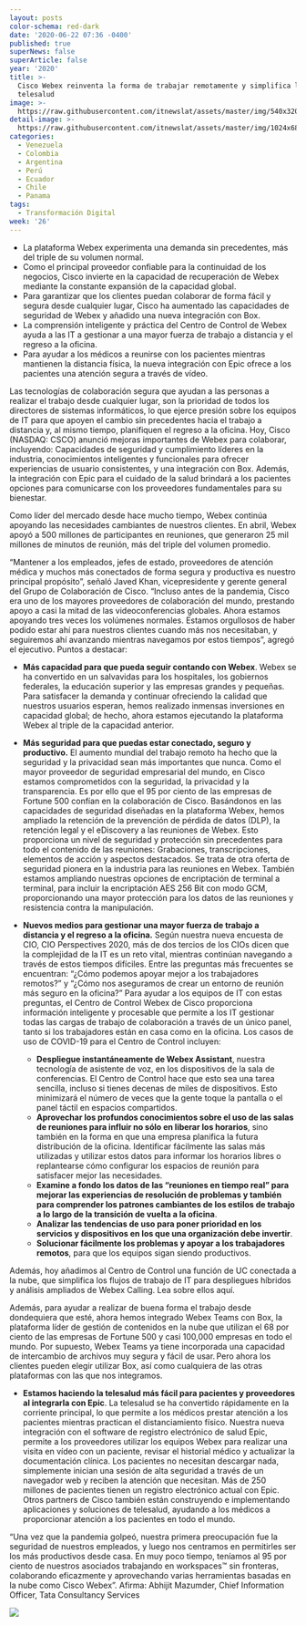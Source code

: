 ```yaml
---
layout: posts
color-schema: red-dark
date: '2020-06-22 07:36 -0400'
published: true
superNews: false
superArticle: false
year: '2020'
title: >-
  Cisco Webex reinventa la forma de trabajar remotamente y simplifica la
  telesalud
image: >-
  https://raw.githubusercontent.com/itnewslat/assets/master/img/540x320/Videoconferencia-Webex-p.jpg
detail-image: >-
  https://raw.githubusercontent.com/itnewslat/assets/master/img/1024x680/Videoconferencia-Webex-g.jpg
categories:
  - Venezuela
  - Colombia
  - Argentina
  - Perú
  - Ecuador
  - Chile
  - Panama
tags:
  - Transformación Digital
week: '26'
---
```

- La plataforma Webex experimenta una demanda sin precedentes, más del triple de su volumen normal.
- Como el principal proveedor confiable para la continuidad de los negocios, Cisco invierte en la capacidad de recuperación de Webex mediante la constante expansión de la capacidad global.
- Para garantizar que los clientes puedan colaborar de forma fácil y segura desde cualquier lugar, Cisco ha aumentado las capacidades de seguridad de Webex y añadido una nueva integración con Box.
- La comprensión inteligente y práctica del Centro de Control de Webex ayuda a las IT a gestionar a una mayor fuerza de trabajo a distancia y el regreso a la oficina.
- Para ayudar a los médicos a reunirse con los pacientes mientras mantienen la distancia física, la nueva integración con Epic ofrece a los pacientes una atención segura a través de vídeo.

Las tecnologías de colaboración segura que ayudan a las personas a realizar el trabajo desde cualquier lugar, son la prioridad de todos los directores de sistemas informáticos, lo que ejerce presión sobre los equipos de IT para que apoyen el cambio sin precedentes hacia el trabajo a distancia y, al mismo tiempo, planifiquen el regreso a la oficina. Hoy, Cisco (NASDAQ: CSCO) anunció mejoras importantes de Webex para colaborar, incluyendo: Capacidades de seguridad y cumplimiento líderes en la industria, conocimientos inteligentes y funcionales para ofrecer experiencias de usuario consistentes, y una integración con Box. Además, la integración con Epic para el cuidado de la salud brindará a los pacientes opciones para comunicarse con los proveedores fundamentales para su bienestar.

Como líder del mercado desde hace mucho tiempo, Webex continúa apoyando las necesidades cambiantes de nuestros clientes. En abril, Webex apoyó a 500 millones de participantes en reuniones, que generaron 25 mil millones de minutos de reunión, más del triple del volumen promedio.

“Mantener a los empleados, jefes de estado, proveedores de atención médica y muchos más conectados de forma segura y productiva es nuestro principal propósito”, señaló Javed Khan, vicepresidente y gerente general del Grupo de Colaboración de Cisco. “Incluso antes de la pandemia, Cisco era uno de los mayores proveedores de colaboración del mundo, prestando apoyo a casi la mitad de las videoconferencias globales. Ahora estamos apoyando tres veces los volúmenes normales. Estamos orgullosos de haber podido estar ahí para nuestros clientes cuando más nos necesitaban, y seguiremos ahí avanzando mientras navegamos por estos tiempos”, agregó el ejecutivo.
Puntos a destacar:

- **Más capacidad para que pueda seguir contando con Webex**. 
  Webex se ha convertido en un salvavidas para los hospitales, los gobiernos federales, la educación superior y las empresas grandes y pequeñas. Para satisfacer la demanda y continuar ofreciendo la calidad que nuestros usuarios esperan, hemos realizado inmensas inversiones en capacidad global; de hecho, ahora estamos ejecutando la plataforma Webex al triple de la capacidad anterior.
  
- **Más seguridad para que puedas estar conectado, seguro y productivo.**
El aumento mundial del trabajo remoto ha hecho que la seguridad y la privacidad sean más importantes que nunca. Como el mayor proveedor de seguridad empresarial del mundo, en Cisco estamos comprometidos con la seguridad, la privacidad y la transparencia. Es por ello que el 95 por ciento de las empresas de Fortune 500 confían en la colaboración de Cisco. Basándonos en las capacidades de seguridad diseñadas en la plataforma Webex, hemos ampliado la retención de la prevención de pérdida de datos (DLP), la retención legal y el eDiscovery a las reuniones de Webex. Esto proporciona un nivel de seguridad y protección sin precedentes para todo el contenido de las reuniones: Grabaciones, transcripciones, elementos de acción y aspectos destacados. Se trata de otra oferta de seguridad pionera en la industria para las reuniones en Webex. También estamos ampliando nuestras opciones de encriptación de terminal a terminal, para incluir la encriptación AES 256 Bit con modo GCM, proporcionando una mayor protección para los datos de las reuniones y resistencia contra la manipulación.

- **Nuevos medios para gestionar una mayor fuerza de trabajo a distancia y el regreso a la oficina.**
Según nuestra nueva encuesta de CIO, CIO Perspectives 2020, más de dos tercios de los CIOs dicen que la complejidad de la IT es un reto vital, mientras continúan navegando a través de estos tiempos difíciles. Entre las preguntas más frecuentes se encuentran: “¿Cómo podemos apoyar mejor a los trabajadores remotos?” y “¿Cómo nos aseguramos de crear un entorno de reunión más seguro en la oficina?” Para ayudar a los equipos de IT con estas preguntas, el Centro de Control Webex de Cisco proporciona información inteligente y procesable que permite a los IT gestionar todas las cargas de trabajo de colaboración a través de un único panel, tanto si los trabajadores están en casa como en la oficina. Los casos de uso de COVID-19 para el Centro de Control incluyen:

  - **Despliegue instantáneamente de Webex Assistant**, nuestra tecnología de asistente de voz, en los dispositivos de la sala de conferencias. El Centro de Control hace que esto sea una tarea sencilla, incluso si tienes decenas de miles de dispositivos. Esto minimizará el número de veces que la gente toque la pantalla o el panel táctil en espacios compartidos.
  - **Aprovechar los profundos conocimientos sobre el uso de las salas de reuniones para influir no sólo en liberar los horarios**, sino también en la forma en que una empresa planifica la futura distribución de la oficina. Identificar fácilmente las salas más utilizadas y utilizar estos datos para informar los horarios libres o replantearse cómo configurar los espacios de reunión para satisfacer mejor las necesidades.
  - **Examine a fondo los datos de las “reuniones en tiempo real” para mejorar las experiencias de resolución de problemas y también para comprender los patrones cambiantes de los estilos de trabajo a lo largo de la transición de vuelta a la oficina**.
  - **Analizar las tendencias de uso para poner prioridad en los servicios y dispositivos en los que una organización debe invertir**.
  - **Solucionar fácilmente los problemas y apoyar a los trabajadores remotos**, para que los equipos sigan siendo productivos.

Además, hoy añadimos al Centro de Control una función de UC conectada a la nube, que simplifica los flujos de trabajo de IT para despliegues híbridos y análisis ampliados de Webex Calling. Lea sobre ellos aquí.

Además, para ayudar a realizar de buena forma el trabajo desde dondequiera que esté, ahora hemos integrado Webex Teams con Box, la plataforma líder de gestión de contenidos en la nube que utilizan el 68 por ciento de las empresas de Fortune 500 y casi 100,000 empresas en todo el mundo. Por supuesto, Webex Teams ya tiene incorporada una capacidad de intercambio de archivos muy segura y fácil de usar. Pero ahora los clientes pueden elegir utilizar Box, así como cualquiera de las otras plataformas con las que nos integramos.

- **Estamos haciendo la telesalud más fácil para pacientes y proveedores al integrarla con Epic**.
  La telesalud se ha convertido rápidamente en la corriente principal, lo que permite a los médicos prestar atención a los pacientes mientras practican el distanciamiento físico. Nuestra nueva integración con el software de registro electrónico de salud Epic, permite a los proveedores utilizar los equipos Webex para realizar una visita en vídeo con un paciente, revisar el historial médico y actualizar la documentación clínica. Los pacientes no necesitan descargar nada, simplemente inician una sesión de alta seguridad a través de un navegador web y reciben la atención que necesitan. Más de 250 millones de pacientes tienen un registro electrónico actual con Epic. Otros partners de Cisco también están construyendo e implementando aplicaciones y soluciones de telesalud, ayudando a los médicos a proporcionar atención a los pacientes en todo el mundo.
 
“Una vez que la pandemia golpeó, nuestra primera preocupación fue la seguridad de nuestros empleados, y luego nos centramos en permitirles ser los más productivos desde casa. En muy poco tiempo, teníamos al 95 por ciento de nuestros asociados trabajando en workspaces™ sin fronteras, colaborando eficazmente y aprovechando varias herramientas basadas en la nube como Cisco Webex”. Afirma: Abhijit Mazumder, Chief Information Officer, Tata Consultancy Services

<img src="https://tracker.metricool.com/c3po.jpg?hash=56f88a41e39ab42c063cc51676587a04"/>